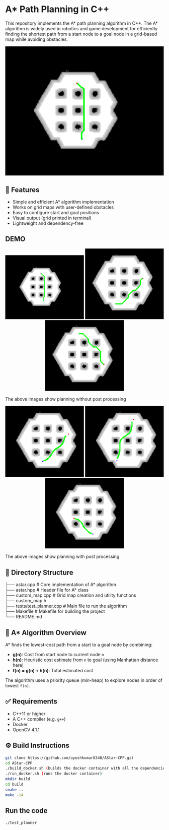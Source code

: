 # A* Path Planning in C++

This repository implements the A* path planning algorithm in C++. The A* algorithm is widely used in robotics and game development for efficiently finding the shortest path from a start node to a goal node in a grid-based map while avoiding obstacles.

<p align="center">
  <img src="assets/1.png" alt="A* Pathfinding Demo" width="600"/>
</p>

## 🚀 Features

- Simple and efficient A* algorithm implementation
- Works on grid maps with user-defined obstacles
- Easy to configure start and goal positions
- Visual output (grid printed in terminal)
- Lightweight and dependency-free

## DEMO
<p align="center">
  <img src="assets/1.png" alt="A*" width="250"/>
  <img src="assets/2.png" alt="A*" width="250"/>
  <img src="assets/3.png" alt="A*" width="250"/>
</p>
The above images show planning without post processing
<p align="center">
  <img src="assets/4.png" alt="A*" width="250"/>
  <img src="assets/5.png" alt="A*" width="250"/>
  <img src="assets/6.png" alt="A*" width="250"/>
</p>
The above images show planning with post processing

## 📁 Directory Structure
├── astar.cpp # Core implementation of A* algorithm \
├── astar.hpp # Header file for A* class \
├── custom_map.cpp # Grid map creation and utility functions\
├── custom_map.h\
├── tests/test_planner.cpp # Main file to run the algorithm\
├── Makefile # Makefile for building the project\
└── README.md 

## 🧠 A* Algorithm Overview

A* finds the lowest-cost path from a start to a goal node by combining:
- **g(n)**: Cost from start node to current node `n`
- **h(n)**: Heuristic cost estimate from `n` to goal (using Manhattan distance here)
- **f(n) = g(n) + h(n)**: Total estimated cost

The algorithm uses a priority queue (min-heap) to explore nodes in order of lowest `f(n)`.

## ✅ Requirements

- C++11 or higher
- A C++ compiler (e.g. `g++`)
- Docker
- OpenCV 4.1.1

## ⚙️ Build Instructions

```bash
git clone https://github.com/ayushkumar8340/AStar-CPP.git
cd AStar-CPP
./build_docker.sh (builds the docker container with all the dependencies)
./run_docker.sh (runs the docker container)
mkdir build 
cd build 
cmake ..
make -j4
```

## Run the code
```bash
./test_planner
```